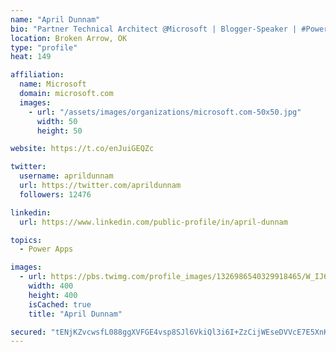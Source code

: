 ```yaml
---
name: "April Dunnam"
bio: "Partner Technical Architect @Microsoft | Blogger-Speaker | #PowerApps, #PowerAutomate, #Office365, #SharePoint | #WIT | #Karaoke Queen"
location: Broken Arrow, OK
type: "profile"
heat: 149

affiliation:
  name: Microsoft
  domain: microsoft.com
  images:
    - url: "/assets/images/organizations/microsoft.com-50x50.jpg"
      width: 50
      height: 50

website: https://t.co/enJuiGEQZc

twitter:
  username: aprildunnam
  url: https://twitter.com/aprildunnam
  followers: 12476

linkedin:
  url: https://www.linkedin.com/public-profile/in/april-dunnam

topics:
  - Power Apps

images:
  - url: https://pbs.twimg.com/profile_images/1326986540329918465/W_IJ6Ih2_400x400.jpg
    width: 400
    height: 400
    isCached: true
    title: "April Dunnam"

secured: "tENjKZvcwsfL088ggXVFGE4vsp8SJl6VkiQl3i6I+ZzCijWEseDVVcE7E5XnKhia12WgfKA5xnHvPfSZdZRHWmTRo7PGmiGdgSqoytj010vbq69Cpvs8K94BKaO4ZlqUdlC4A2gKgIFGlMZhxPtNiH9ORu+v50sZD2KVK4vqEqwvS3L5VoUJBeZQ/hV4augz8g4frv0K89I6sBeOW1Y0lBllISbdCdIUxOCgE2qdqAfgpwdZoAdIbpMRF0+t+pjpIWWnvnNKnRGMho18iDmDZOlT5f3MY6s0Ty6tAoSBYkf1KxD0FFGiiWc0Sx5iP93AMpsgtRLsLKJMdjl5ql/KYk/hkw/pRfGWlFCE3L4QP0LCM7QP+qfvB1LCjhJHYZ3OZr3RNzmcQVDVXqZzvYmx07/XdCdJkvW9GMWfXJbJRYs=;aI2oiOP8BpC/fTHK0hnIrA=="
---
```


